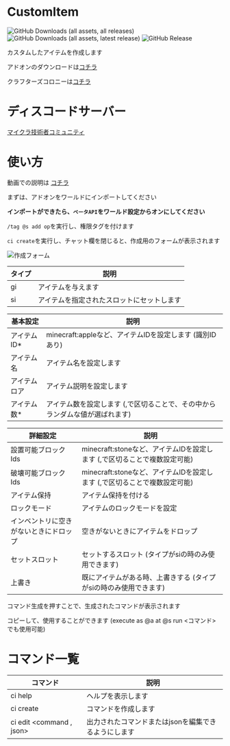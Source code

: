 # CustomItem

![GitHub Downloads (all assets, all releases)](https://img.shields.io/github/downloads/Naru8521/CustomItem/total) ![GitHub Downloads (all assets, latest release)](https://img.shields.io/github/downloads/Naru8521/CustomItem/latest/total?color=green) ![GitHub Release](https://img.shields.io/github/v/release/Naru8521/CustomItem)

カスタムしたアイテムを作成します

アドオンのダウンロードは[コチラ](https://github.com/Naru8521/CustomItem/releases)

クラフターズコロニーは[コチラ](https://minecraft-mcworld.com/92101/)

# ディスコードサーバー
[マイクラ技術者コミュニティ](https://discord.com/invite/ddtjSc6KJv)

# 使い方
動画での説明は [コチラ](https://youtu.be/__Nij10h9Hc?si=u-3uNhvPsjAtBKgK)

まずは、アドオンをワールドにインポートしてください

__インポートができたら、``ベータAPI``をワールド設定からオンにしてください__

``/tag @s add op``を実行し、権限タグを付けます

``ci create``を実行し、チャット欄を閉じると、作成用のフォームが表示されます

![作成フォーム](https://github.com/user-attachments/assets/83a54ff8-d914-4c95-ba99-3ff8cc024518)

| タイプ  | 説明 |
| ------------- | ------------- |
| gi  | アイテムを与えます |
| si | アイテムを指定されたスロットにセットします |

| 基本設定 | 説明 |
| ------------- | ------------- |
| アイテムID* | minecraft:appleなど、アイテムIDを設定します (識別IDあり) |
| アイテム名 | アイテム名を設定します |
| アイテムロア | アイテム説明を設定します |
| アイテム数* | アイテム数を設定します (,で区切ることで、その中からランダムな値が選ばれます) |

| 詳細設定 | 説明 |
| ------------- | ------------- |
| 設置可能ブロックIds | minecraft:stoneなど、アイテムIDを設定します (,で区切ることで複数設定可能) |
| 破壊可能ブロックIds | minecraft:stoneなど、アイテムIDを設定します (,で区切ることで複数設定可能) |
| アイテム保持 | アイテム保持を付ける |
| ロックモード | アイテムのロックモードを設定 |
| インベントリに空きがないときにドロップ | 空きがないときにアイテムをドロップ |
| セットスロット | セットするスロット (タイプがsiの時のみ使用できます) |
| 上書き | 既にアイテムがある時、上書きする (タイプがsiの時のみ使用できます) |

コマンド生成を押すことで、生成されたコマンドが表示されます

コピーして、使用することができます (execute as @a at @s run <コマンド> でも使用可能)

# コマンド一覧
| コマンド  | 説明 |
| ------------- | ------------- |
| ci help  | ヘルプを表示します |
| ci create | コマンドを作成します |
| ci edit <command , json> | 出力されたコマンドまたはjsonを編集できるようにします |

